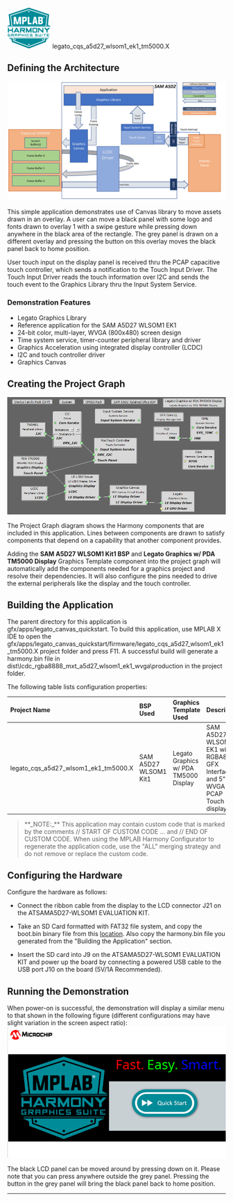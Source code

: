
![](../../../../docs/images/mhgs.png) legato\_cqs\_a5d27\_wlsom1\_ek1\_tm5000.X

Defining the Architecture
-------------------------

![](../../../../docs/html/legato_canvasqs_sama5d2_canvas_multi_layer_single_buffer_arch.png)

This simple application demonstrates use of Canvas library to move assets drawn in an overlay. A user can move a black panel with some logo and fonts drawn to overlay 1 with a swipe gesture while pressing down anywhere in the black area of the rectangle. The grey panel is drawn on a different overlay and pressing the button on this overlay moves the black panel back to home position.

User touch input on the display panel is received thru the PCAP capacitive touch controller, which sends a notification to the Touch Input Driver. The Touch Input Driver reads the touch information over I2C and sends the touch event to the Graphics Library thru the Input System Service.

### Demonstration Features

-   Legato Graphics Library 
-   Reference application for the SAM A5D27 WLSOM1 EK1
-   24-bit color, multi-layer, WVGA (800x480) screen design
-   Time system service, timer-counter peripheral library and driver 
-   Graphics Acceleration using integrated display controller (LCDC)
-   I2C and touch controller driver 
-   Graphics Canvas

Creating the Project Graph
--------------------------

![](../../../../docs/html/legato_sama5d2_canvas_lcdc_no_gpu_wvga_pg.png)

The Project Graph diagram shows the Harmony components that are included in this application. Lines between components are drawn to satisfy components that depend on a capability that another component provides.

Adding the **SAM A5D27 WLSOM1 Kit1 BSP** and **Legato Graphics w/ PDA TM5000 Display** Graphics Template component into the project graph will automatically add the components needed for a graphics project and resolve their dependencies. It will also configure the pins needed to drive the external peripherals like the display and the touch controller.

Building the Application
------------------------

The parent directory for this application is gfx/apps/legato\_canvas\_quickstart. To build this application, use MPLAB X IDE to open the gfx/apps/legato\_canvas\_quickstart/firmware/legato\_cqs\_a5d27\_wlsom1\_ek1\_tm5000.X project folder and press F11. A successful build will generate a harmony.bin file in dist\lcdc_rgba8888_mxt_a5d27_wlsom1_ek1_wvga\production in the project folder.

The following table lists configuration properties:

|Project Name|BSP Used|Graphics Template Used|Description|
|:-----------|:-------|:---------------------|:----------|
|legato\_cqs\_a5d27\_wlsom1\_ek1\_tm5000.X|SAM A5D27 WLSOM1 Kit1|Legato Graphics w/ PDA TM5000 Display|SAM A5D27 WLSOM1 EK1 with RGBA8888 GFX Interface and 5" WVGA PCAP Touch display|

> \*\*\_NOTE:\_\*\* This application may contain custom code that is marked by the comments // START OF CUSTOM CODE ... and // END OF CUSTOM CODE. When using the MPLAB Harmony Configurator to regenerate the application code, use the "ALL" merging strategy and do not remove or replace the custom code.

Configuring the Hardware
------------------------

Configure the hardware as follows:

-   Connect the ribbon cable from the display to the LCD connector J21 on the ATSAMA5D27-WLSOM1 EVALUATION KIT.

-   Take an SD Card formatted with FAT32 file system, and copy the boot.bin binary file from this [location](bootstrap/wlsom1_ek1/boot.bin). Also copy the harmony.bin file you generated from the "Building the Application" section.

-   Insert the SD card into J9 on the ATSAMA5D27-WLSOM1 EVALUATION KIT and power up the board by connecting a powered USB cable to the USB port J10 on the board (5V/1A Recommended).


Running the Demonstration
-------------------------

When power-on is successful, the demonstration will display a similar menu to that shown in the following figure (different configurations may have slight variation in the screen aspect ratio):
![](../../../../docs/html/legato_canvas_quickstart.png)

The black LCD panel can be moved around by pressing down on it. Please note that you can press anywhere outside the grey panel. Pressing the button in the grey panel will bring the black panel back to home position.

* * * * *
